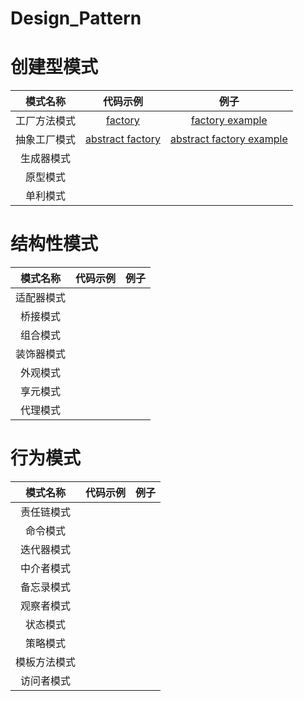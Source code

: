# Design_Pattern



# 创建型模式

|   模式名称   |                           代码示例                           |                             例子                             |
| :----------: | :----------------------------------------------------------: | :----------------------------------------------------------: |
| 工厂方法模式 | [factory](https://github.com/lichong0309/Design_Pattern/tree/main/_00_factory) | [factory example](https://github.com/lichong0309/Design_Pattern/tree/main/_00_factory/example) |
| 抽象工厂模式 | [abstract factory](https://github.com/lichong0309/Design_Pattern/tree/main/_01_abstract_factory) | [abstract factory example](https://github.com/lichong0309/Design_Pattern/tree/main/_01_abstract_factory/example) |
|  生成器模式  |                                                              |                                                              |
|   原型模式   |                                                              |                                                              |
|   单利模式   |                                                              |                                                              |



# 结构性模式

|  模式名称  | 代码示例 | 例子 |
| :--------: | :------: | :--: |
| 适配器模式 |          |      |
|  桥接模式  |          |      |
|  组合模式  |          |      |
| 装饰器模式 |          |      |
|  外观模式  |          |      |
|  享元模式  |          |      |
|  代理模式  |          |      |



# 行为模式

|   模式名称   | 代码示例 | 例子 |
| :----------: | :------: | :--: |
|  责任链模式  |          |      |
|   命令模式   |          |      |
|  迭代器模式  |          |      |
|  中介者模式  |          |      |
|  备忘录模式  |          |      |
|  观察者模式  |          |      |
|   状态模式   |          |      |
|   策略模式   |          |      |
| 模板方法模式 |          |      |
|  访问者模式  |          |      |

 